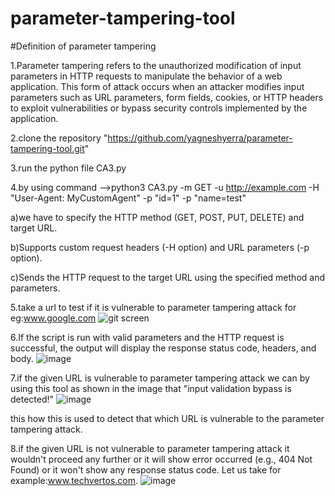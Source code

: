 # parameter-tampering-tool
#Definition of parameter tampering

1.Parameter tampering refers to the unauthorized modification of input parameters in HTTP requests to manipulate the behavior of a web application. This form of attack occurs when an attacker modifies input parameters such as URL parameters, form fields, cookies, or HTTP headers to exploit vulnerabilities or bypass security controls implemented by the application.

2.clone the repository "https://github.com/yagneshyerra/parameter-tampering-tool.git"

3.run the python file CA3.py

4.by using command -->python3 CA3.py -m GET -u http://example.com -H "User-Agent: MyCustomAgent" -p "id=1" -p "name=test"

  a)we have to specify the HTTP method (GET, POST, PUT, DELETE) and target URL.
  
  b)Supports custom request headers (-H option) and URL parameters (-p option).
  
  c)Sends the HTTP request to the target URL using the specified method and parameters.

5.take a url to test if it is vulnerable to parameter tampering attack for eg:www.google.com
![git screen](https://github.com/yagneshyerra/parameter-tampering-tool/assets/122748437/4735eb46-6742-4f29-8988-3b5f6f8c8d20)

6.If the script is run with valid parameters and the HTTP request is successful, the output will display the response status code, headers, and body.
![image](https://github.com/yagneshyerra/parameter-tampering-tool/assets/122748437/fa59810b-b10b-4a0d-b6ff-b6cbd443c3f8)

7.if the given URL is vulnerable to parameter tampering attack we can by using this tool as shown in the image that "input validation bypass is detected!"
![image](https://github.com/yagneshyerra/parameter-tampering-tool/assets/122748437/9646dac1-5234-4441-9967-98d8bb8f572e)

this how this is used to detect that which URL is vulnerable to the parameter tampering attack.

8.if the given URL is not vulnerable to parameter tampering attack it wouldn't proceed any further or it will show error occurred (e.g., 404 Not Found) or it won't show any response status code. Let us take for example:www.techvertos.com.
![image](https://github.com/yagneshyerra/parameter-tampering-tool/assets/122748437/7fcd7b89-e162-4532-b22f-1cd20bf8bdf5)
